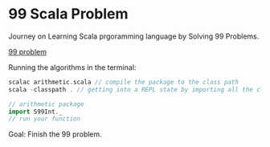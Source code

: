 # 99 Scala Problem

Journey on Learning Scala prgoramming language by Solving 99 Problems.

[99 problem](http://aperiodic.net/phil/scala/s-99/p21.scala)


Running the algorithms in the terminal:
```scala
scalac arithmetic.scala // compile the package to the class path
scala -classpath . // getting into a REPL state by importing all the class path 

// arithmetic package
import S99Int._
// run your function
```

Goal: Finish the 99 problem.